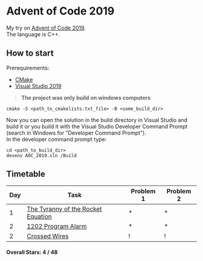 # Advent of Code 2019

My try on [Advent of Code 2019](https://adventofcode.com/2019). <br>
The language is C++.

## How to start

Prerequirements:
- [CMake](https://cmake.org/)
- [Visual Studio 2019](https://visualstudio.microsoft.com/)

> **The project was only build on windows computers**

```shell
cmake -S <path_to_cmakelists.txt_file> -B <some_build_dir>
```
Now you can open the solution in the build directory in Visual
Studio and build it or you build it with the Visual Studio Developer Command Prompt (search in Windows for "Developer Command Prompt"). <br>
In the developer command prompt type:
```shell
cd <path_to_build_dir>
devenv AOC_2019.sln /Build
```

## Timetable

| Day           | Task          | Problem 1 | Problem 2 |
| ------------- | ------------- | ------------- | ------------- |
| 1             | [The Tyranny of the Rocket Equation](https://adventofcode.com/2019/day/1) | * | * |
| 2             | [1202 Program Alarm](https://adventofcode.com/2019/day/2) | * | * |
| 2             | [Crossed Wires](https://adventofcode.com/2019/day/3) | ! | ! |
#### Overall Stars:  4 / 48